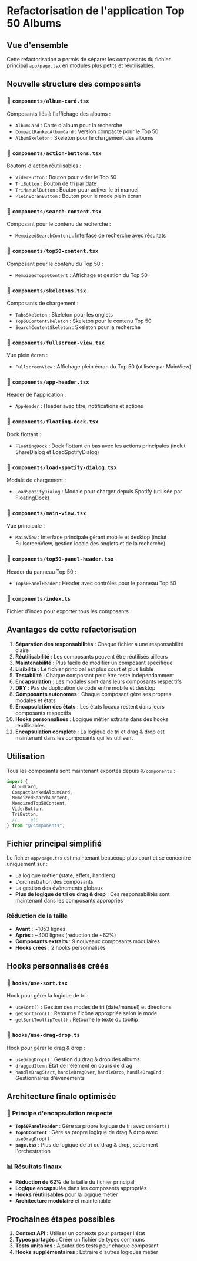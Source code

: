 # Refactorisation de l'application Top 50 Albums

## Vue d'ensemble

Cette refactorisation a permis de séparer les composants du fichier principal `app/page.tsx` en modules plus petits et réutilisables.

## Nouvelle structure des composants

### 📁 `components/album-card.tsx`

Composants liés à l'affichage des albums :

- `AlbumCard` : Carte d'album pour la recherche
- `CompactRankedAlbumCard` : Version compacte pour le Top 50
- `AlbumSkeleton` : Skeleton pour le chargement des albums

### 📁 `components/action-buttons.tsx`

Boutons d'action réutilisables :

- `ViderButton` : Bouton pour vider le Top 50
- `TriButton` : Bouton de tri par date
- `TriManuelButton` : Bouton pour activer le tri manuel
- `PleinEcranButton` : Bouton pour le mode plein écran

### 📁 `components/search-content.tsx`

Composant pour le contenu de recherche :

- `MemoizedSearchContent` : Interface de recherche avec résultats

### 📁 `components/top50-content.tsx`

Composant pour le contenu du Top 50 :

- `MemoizedTop50Content` : Affichage et gestion du Top 50

### 📁 `components/skeletons.tsx`

Composants de chargement :

- `TabsSkeleton` : Skeleton pour les onglets
- `Top50ContentSkeleton` : Skeleton pour le contenu Top 50
- `SearchContentSkeleton` : Skeleton pour la recherche

### 📁 `components/fullscreen-view.tsx`

Vue plein écran :

- `FullscreenView` : Affichage plein écran du Top 50 (utilisée par MainView)

### 📁 `components/app-header.tsx`

Header de l'application :

- `AppHeader` : Header avec titre, notifications et actions

### 📁 `components/floating-dock.tsx`

Dock flottant :

- `FloatingDock` : Dock flottant en bas avec les actions principales (inclut ShareDialog et LoadSpotifyDialog)

### 📁 `components/load-spotify-dialog.tsx`

Modale de chargement :

- `LoadSpotifyDialog` : Modale pour charger depuis Spotify (utilisée par FloatingDock)

### 📁 `components/main-view.tsx`

Vue principale :

- `MainView` : Interface principale gérant mobile et desktop (inclut FullscreenView, gestion locale des onglets et de la recherche)

### 📁 `components/top50-panel-header.tsx`

Header du panneau Top 50 :

- `Top50PanelHeader` : Header avec contrôles pour le panneau Top 50

### 📁 `components/index.ts`

Fichier d'index pour exporter tous les composants

## Avantages de cette refactorisation

1. **Séparation des responsabilités** : Chaque fichier a une responsabilité claire
2. **Réutilisabilité** : Les composants peuvent être réutilisés ailleurs
3. **Maintenabilité** : Plus facile de modifier un composant spécifique
4. **Lisibilité** : Le fichier principal est plus court et plus lisible
5. **Testabilité** : Chaque composant peut être testé indépendamment
6. **Encapsulation** : Les modales sont dans leurs composants respectifs
7. **DRY** : Pas de duplication de code entre mobile et desktop
8. **Composants autonomes** : Chaque composant gère ses propres modales et états
9. **Encapsulation des états** : Les états locaux restent dans leurs composants respectifs
10. **Hooks personnalisés** : Logique métier extraite dans des hooks réutilisables
11. **Encapsulation complète** : La logique de tri et drag & drop est maintenant dans les composants qui les utilisent

## Utilisation

Tous les composants sont maintenant exportés depuis `@/components` :

```typescript
import {
  AlbumCard,
  CompactRankedAlbumCard,
  MemoizedSearchContent,
  MemoizedTop50Content,
  ViderButton,
  TriButton,
  // ... etc
} from "@/components";
```

## Fichier principal simplifié

Le fichier `app/page.tsx` est maintenant beaucoup plus court et se concentre uniquement sur :

- La logique métier (state, effets, handlers)
- L'orchestration des composants
- La gestion des événements globaux
- **Plus de logique de tri ou drag & drop** : Ces responsabilités sont maintenant dans les composants appropriés

### Réduction de la taille

- **Avant** : ~1053 lignes
- **Après** : ~400 lignes (réduction de ~62%)
- **Composants extraits** : 9 nouveaux composants modulaires
- **Hooks créés** : 2 hooks personnalisés

## Hooks personnalisés créés

### 📁 `hooks/use-sort.tsx`

Hook pour gérer la logique de tri :

- `useSort()` : Gestion des modes de tri (date/manuel) et directions
- `getSortIcon()` : Retourne l'icône appropriée selon le mode
- `getSortTooltipText()` : Retourne le texte du tooltip

### 📁 `hooks/use-drag-drop.ts`

Hook pour gérer le drag & drop :

- `useDragDrop()` : Gestion du drag & drop des albums
- `draggedItem` : État de l'élément en cours de drag
- `handleDragStart`, `handleDragOver`, `handleDrop`, `handleDragEnd` : Gestionnaires d'événements

## Architecture finale optimisée

### 🎯 Principe d'encapsulation respecté

- **`Top50PanelHeader`** : Gère sa propre logique de tri avec `useSort()`
- **`Top50Content`** : Gère sa propre logique de drag & drop avec `useDragDrop()`
- **`page.tsx`** : Plus de logique de tri ou drag & drop, seulement l'orchestration

### 📊 Résultats finaux

- **Réduction de 62%** de la taille du fichier principal
- **Logique encapsulée** dans les composants appropriés
- **Hooks réutilisables** pour la logique métier
- **Architecture modulaire** et maintenable

## Prochaines étapes possibles

1. **Context API** : Utiliser un contexte pour partager l'état
2. **Types partagés** : Créer un fichier de types communs
3. **Tests unitaires** : Ajouter des tests pour chaque composant
4. **Hooks supplémentaires** : Extraire d'autres logiques métier
